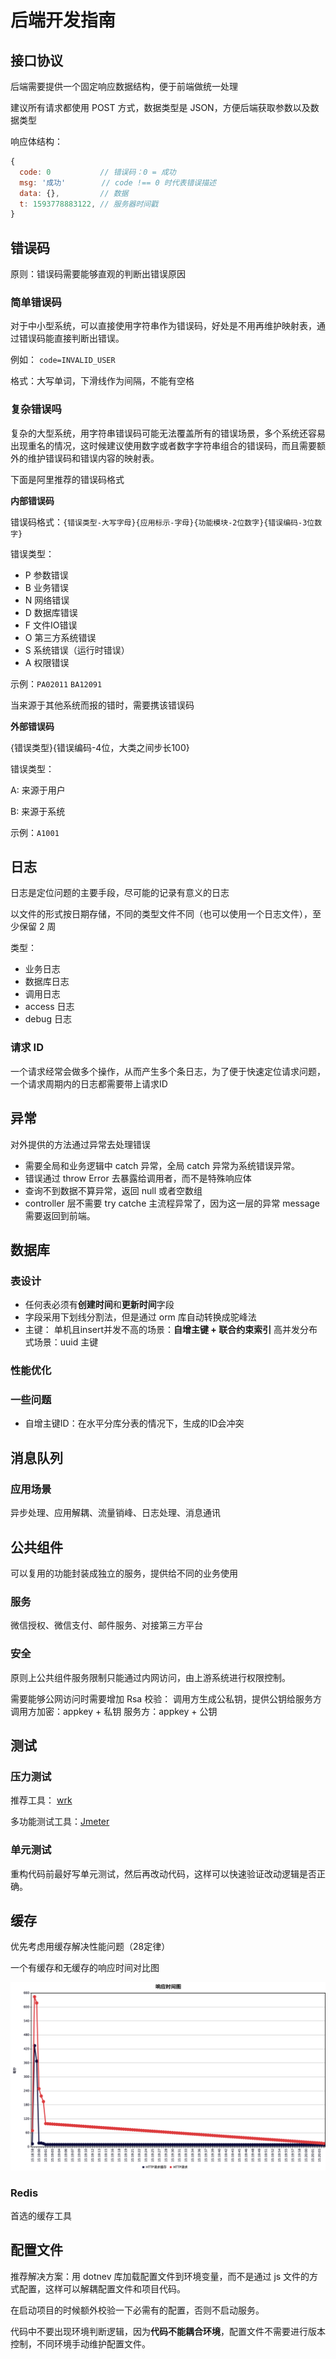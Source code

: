 # 后端开发指南

## 接口协议

后端需要提供一个固定响应数据结构，便于前端做统一处理

建议所有请求都使用 POST 方式，数据类型是 JSON，方便后端获取参数以及数据类型

响应体结构：

```jsx
{
  code: 0           // 错误码：0 = 成功
  msg: '成功'        // code !== 0 时代表错误描述
  data: {},         // 数据
  t: 1593778883122, // 服务器时间戳
}
```

## 错误码

原则：错误码需要能够直观的判断出错误原因

### 简单错误码

对于中小型系统，可以直接使用字符串作为错误码，好处是不用再维护映射表，通过错误码能直接判断出错误。

例如： `code=INVALID_USER`

格式：大写单词，下滑线作为间隔，不能有空格

### 复杂错误吗

复杂的大型系统，用字符串错误码可能无法覆盖所有的错误场景，多个系统还容易出现重名的情况，这时候建议使用数字或者数字字符串组合的错误码，而且需要额外的维护错误码和错误内容的映射表。

下面是阿里推荐的错误码格式

**内部错误码**

错误码格式：`{错误类型-大写字母}{应用标示-字母}{功能模块-2位数字}{错误编码-3位数字}`

错误类型：

- P 参数错误
- B 业务错误
- N 网络错误
- D 数据库错误
- F 文件IO错误
- O 第三方系统错误
- S 系统错误（运行时错误）
- A 权限错误

示例：`PA02011` `BA12091`

当来源于其他系统而报的错时，需要携该错误码

**外部错误码**

{错误类型}{错误编码-4位，大类之间步长100}

错误类型：

A: 来源于用户

B: 来源于系统

示例：`A1001`

## 日志

日志是定位问题的主要手段，尽可能的记录有意义的日志

以文件的形式按日期存储，不同的类型文件不同（也可以使用一个日志文件），至少保留 2 周

类型：

- 业务日志
- 数据库日志
- 调用日志
- access 日志
- debug 日志

### 请求 ID

一个请求经常会做多个操作，从而产生多个条日志，为了便于快速定位请求问题，一个请求周期内的日志都需要带上请求ID

## 异常

对外提供的方法通过异常去处理错误

- 需要全局和业务逻辑中 catch 异常，全局 catch 异常为系统错误异常。
- 错误通过 throw Error 去暴露给调用者，而不是特殊响应体
- 查询不到数据不算异常，返回 null 或者空数组
- controller 层不需要 try catche 主流程异常了，因为这一层的异常 message 需要返回到前端。

## 数据库

### 表设计

- 任何表必须有**创建时间**和**更新时间**字段
- 字段采用下划线分割法，但是通过 orm 库自动转换成驼峰法
- 主键：
单机且insert并发不高的场景：**自增主键 + 联合约束索引**
高并发分布式场景：uuid 主键

### 性能优化

### 一些问题

- 自增主键ID：在水平分库分表的情况下，生成的ID会冲突

## 消息队列

### 应用场景

异步处理、应用解耦、流量销峰、日志处理、消息通讯

## 公共组件

可以复用的功能封装成独立的服务，提供给不同的业务使用

### 服务

微信授权、微信支付、邮件服务、对接第三方平台

### 安全

原则上公共组件服务限制只能通过内网访问，由上游系统进行权限控制。

需要能够公网访问时需要增加 Rsa 校验：
调用方生成公私钥，提供公钥给服务方
调用方加密：appkey + 私钥
服务方：appkey + 公钥

## 测试

### 压力测试

推荐工具： [wrk](https://github.com/wg/wrk)

多功能测试工具：[Jmeter](https://jmeter.apache.org/index.html)

### 单元测试

重构代码前最好写单元测试，然后再改动代码，这样可以快速验证改动逻辑是否正确。

## 缓存

优先考虑用缓存解决性能问题（28定律）

一个有缓存和无缓存的响应时间对比图

![picture 3](../images/84b11a914f96a0da92ea00f8dc502721bad0acc496dc32f05854d6a9d42c7671.png)  

### Redis

首选的缓存工具

## 配置文件

推荐解决方案：用 dotnev 库加载配置文件到环境变量，而不是通过 js 文件的方式配置，这样可以解耦配置文件和项目代码。

在启动项目的时候额外校验一下必需有的配置，否则不启动服务。

代码中不要出现环境判断逻辑，因为**代码不能耦合环境**，配置文件不需要进行版本控制，不同环境手动维护配置文件。